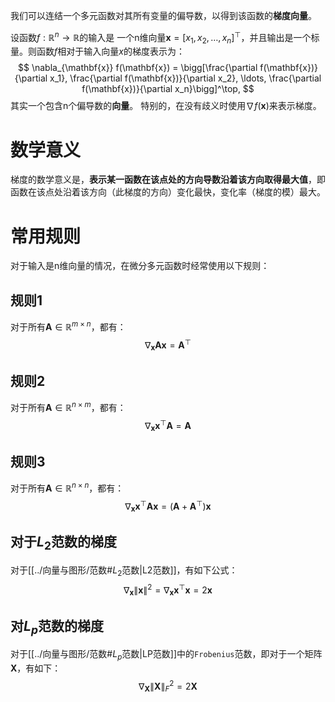 我们可以连结一个多元函数对其所有变量的偏导数，以得到该函数的**梯度向量**。

设函数$f:\mathbb{R}^n\rightarrow\mathbb{R}$的输入是 一个n维向量$\mathbf{x}=[x_1,x_2,\ldots,x_n]^\top$，并且输出是一个标量。则函数$f$相对于输入向量$x$的梯度表示为：
$$
\nabla_{\mathbf{x}} f(\mathbf{x}) = \bigg[\frac{\partial f(\mathbf{x})}{\partial x_1}, \frac{\partial f(\mathbf{x})}{\partial x_2}, \ldots, \frac{\partial f(\mathbf{x})}{\partial x_n}\bigg]^\top,
$$
其实一个包含n个偏导数的**向量**。
特别的，在没有歧义时使用$\nabla f(\mathbf{x})$来表示梯度。
# 数学意义
梯度的数学意义是，**表示某一函数在该点处的方向导数沿着该方向取得最大值**，即函数在该点处沿着该方向（此梯度的方向）变化最快，变化率（梯度的模）最大。

# 常用规则
对于输入是n维向量的情况，在微分多元函数时经常使用以下规则：
## 规则1
对于所有$\mathbf{A} \in \mathbb{R}^{m \times n}$，都有：
$$
\nabla_{\mathbf{x}} \mathbf{A} \mathbf{x} = \mathbf{A}^\top
$$
## 规则2
对于所有$\mathbf{A} \in \mathbb{R}^{n \times m}$，都有：
$$
\nabla_{\mathbf{x}} \mathbf{x}^\top \mathbf{A} = \mathbf{A}
$$

## 规则3
对于所有$\mathbf{A} \in \mathbb{R}^{n \times n}$，都有：
$$\nabla_{\mathbf{x}} \mathbf{x}^\top \mathbf{A} \mathbf{x} = (\mathbf{A} + \mathbf{A}^\top)\mathbf{x}
$$
## 对于$L_2$范数的梯度
对于[[../向量与图形/范数#$L_2$范数|L2范数]]，有如下公式：
$$
\nabla_{\mathbf{x}} \|\mathbf{x} \|^2 = \nabla_{\mathbf{x}} \mathbf{x}^\top \mathbf{x} = 2\mathbf{x}
$$
## 对$L_p$范数的梯度
对于[[../向量与图形/范数#$L_p$范数|LP范数]]中的`Frobenius`范数，即对于一个矩阵$\mathbf{X}$，有如下：
$$
\nabla_{\mathbf{X}} \|\mathbf{X} \|_F^2 = 2\mathbf{X}
$$
